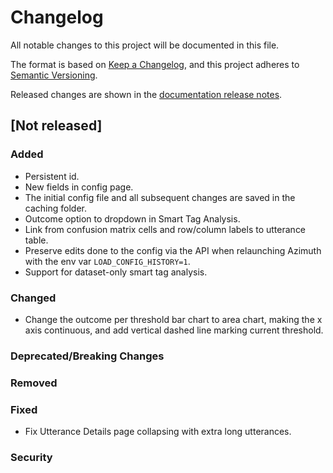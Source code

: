 # Changelog

All notable changes to this project will be documented in this file.

The format is based on [Keep a Changelog](https://keepachangelog.com/en/1.0.0/), and this project
adheres to [Semantic Versioning](https://semver.org/spec/v2.0.0.html).

Released changes are shown in the
[documentation release notes](docs/docs/getting-started/changelog.md).

## [Not released]

### Added
- Persistent id.
- New fields in config page.
- The initial config file and all subsequent changes are saved in the caching folder.
- Outcome option to dropdown in Smart Tag Analysis.
- Link from confusion matrix cells and row/column labels to utterance table.
- Preserve edits done to the config via the API when relaunching Azimuth with the env var `LOAD_CONFIG_HISTORY=1`.
- Support for dataset-only smart tag analysis.

### Changed
- Change the outcome per threshold bar chart to area chart, making the x axis continuous, and add vertical dashed line marking current threshold.

### Deprecated/Breaking Changes

### Removed

### Fixed
- Fix Utterance Details page collapsing with extra long utterances.

### Security
